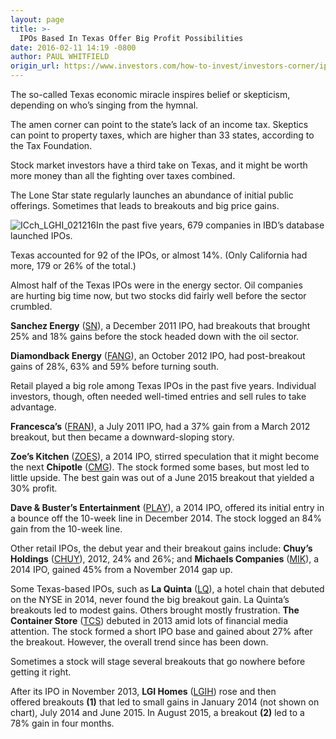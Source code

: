 ```yaml
---
layout: page
title: >-
  IPOs Based In Texas Offer Big Profit Possibilities
date: 2016-02-11 14:19 -0800
author: PAUL WHITFIELD
origin_url: https://www.investors.com/how-to-invest/investors-corner/ipos-based-in-texas-offer-big-profit-possibilities
---
```





The so-called Texas economic miracle inspires belief or skepticism, depending on who’s singing from the hymnal.


The amen corner can point to the state’s lack of an income tax. Skeptics can point to property taxes, which are higher than 33 states, according to the Tax Foundation.


Stock market investors have a third take on Texas, and it might be worth more money than all the fighting over taxes combined.


The Lone Star state regularly launches an abundance of initial public offerings. Sometimes that leads to breakouts and big price gains.


![ICch_LGHI_021216](https://www.investors.com/wp-content/uploads/2016/02/ICch_LGHI_021216-1024x545.jpg)In the past five years, 679 companies in IBD’s database launched IPOs.


Texas accounted for 92 of the IPOs, or almost 14%. (Only California had more, 179 or 26% of the total.)


Almost half of the Texas IPOs were in the energy sector. Oil companies are hurting big time now, but two stocks did fairly well before the sector crumbled.


**Sanchez Energy** ([SN](https://research.investors.com/quote.aspx?symbol=SN)), a December 2011 IPO, had breakouts that brought 25% and 18% gains before the stock headed down with the oil sector.


**Diamondback Energy** ([FANG](https://research.investors.com/quote.aspx?symbol=FANG)), an October 2012 IPO, had post-breakout gains of 28%, 63% and 59% before turning south.


Retail played a big role among Texas IPOs in the past five years. Individual investors, though, often needed well-timed entries and sell rules to take advantage.


**Francesca’s** ([FRAN](https://research.investors.com/quote.aspx?symbol=FRAN)), a July 2011 IPO, had a 37% gain from a March 2012 breakout, but then became a downward-sloping story.


**Zoe’s Kitchen** ([ZOES](https://research.investors.com/quote.aspx?symbol=ZOES)), a 2014 IPO, stirred speculation that it might become the next **Chipotle** ([CMG](https://research.investors.com/quote.aspx?symbol=CMG)). The stock formed some bases, but most led to little upside. The best gain was out of a June 2015 breakout that yielded a 30% profit.


**Dave & Buster’s Entertainment** ([PLAY](https://research.investors.com/quote.aspx?symbol=PLAY)), a 2014 IPO, offered its initial entry in a bounce off the 10-week line in December 2014. The stock logged an 84% gain from the 10-week line.


Other retail IPOs, the debut year and their breakout gains include: **Chuy’s Holdings** ([CHUY](https://research.investors.com/quote.aspx?symbol=CHUY)), 2012, 24% and 26%; and **Michaels Companies** ([MIK](https://research.investors.com/quote.aspx?symbol=MIK)), a 2014 IPO, gained 45% from a November 2014 gap up.


Some Texas-based IPOs, such as **La Quinta** ([LQ](https://research.investors.com/quote.aspx?symbol=LQ)), a hotel chain that debuted on the NYSE in 2014, never found the big breakout gain. La Quinta’s breakouts led to modest gains. Others brought mostly frustration. **The Container Store** ([TCS](https://research.investors.com/quote.aspx?symbol=TCS)) debuted in 2013 amid lots of financial media attention. The stock formed a short IPO base and gained about 27% after the breakout. However, the overall trend since has been down.


Sometimes a stock will stage several breakouts that go nowhere before getting it right.


After its IPO in November 2013, **LGI Homes** ([LGIH](https://research.investors.com/quote.aspx?symbol=LGIH)) rose and then offered breakouts **(1)** that led to small gains in January 2014 (not shown on chart), July 2014 and June 2015. In August 2015, a breakout **(2)** led to a 78% gain in four months.




